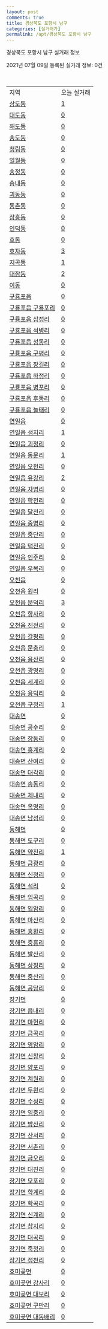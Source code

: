 ```yaml
---
layout: post
comments: true
title: 경상북도 포항시 남구
categories: [실거래가]
permalink: /apt/경상북도 포항시 남구
---
```


경상북도 포항시 남구 실거래 정보

2021년 07월 09일 등록된 실거래 정보: 0건

<script type="text/javascript">
  google.charts.load('current', {'packages':['corechart']});
  google.charts.setOnLoadCallback(drawChart);

  function drawChart() {
    var data = google.visualization.arrayToDataTable([['거래일', '매매', '전월세', '전매'], ['20-07', 200, 209, 9], ['20-08', 0, 0, 9], ['20-09', 238, 232, 6], ['20-10', 309, 264, 10], ['20-11', 651, 316, 4], ['20-12', 432, 351, 66], ['21-01', 168, 324, 233], ['21-02', 158, 321, 118], ['21-03', 222, 424, 47], ['21-04', 237, 236, 16], ['21-05', 221, 177, 15], ['21-06', 191, 161, 11], ['21-07', 24, 19, 0]]);

    var options = {
      title: '최근 유형별 거래량 추이',
      legend: { position: 'bottom' }
    };

    var chart = new google.visualization.LineChart(document.getElementById('columnchart_material'));
    chart.draw(data, (options));
  }
</script>

<div id="columnchart_material" style="width: 95%; margin-left: -35px"></div>
<br>
<table class="sortable">
  <tr>
    <td>지역</td>
    <td>오늘 실거래</td>
  </tr>

  
  <tr class="item">
    <td><a href="경상북도 포항시 남구 상도동">상도동</a></td>
    <td><a href="경상북도 포항시 남구 상도동">1</a></td>
  </tr>
    

  <tr class="item">
    <td><a href="경상북도 포항시 남구 대도동">대도동</a></td>
    <td><a href="경상북도 포항시 남구 대도동">0</a></td>
  </tr>
    

  <tr class="item">
    <td><a href="경상북도 포항시 남구 해도동">해도동</a></td>
    <td><a href="경상북도 포항시 남구 해도동">0</a></td>
  </tr>
    

  <tr class="item">
    <td><a href="경상북도 포항시 남구 송도동">송도동</a></td>
    <td><a href="경상북도 포항시 남구 송도동">0</a></td>
  </tr>
    

  <tr class="item">
    <td><a href="경상북도 포항시 남구 청림동">청림동</a></td>
    <td><a href="경상북도 포항시 남구 청림동">0</a></td>
  </tr>
    

  <tr class="item">
    <td><a href="경상북도 포항시 남구 일월동">일월동</a></td>
    <td><a href="경상북도 포항시 남구 일월동">0</a></td>
  </tr>
    

  <tr class="item">
    <td><a href="경상북도 포항시 남구 송정동">송정동</a></td>
    <td><a href="경상북도 포항시 남구 송정동">0</a></td>
  </tr>
    

  <tr class="item">
    <td><a href="경상북도 포항시 남구 송내동">송내동</a></td>
    <td><a href="경상북도 포항시 남구 송내동">0</a></td>
  </tr>
    

  <tr class="item">
    <td><a href="경상북도 포항시 남구 괴동동">괴동동</a></td>
    <td><a href="경상북도 포항시 남구 괴동동">0</a></td>
  </tr>
    

  <tr class="item">
    <td><a href="경상북도 포항시 남구 동촌동">동촌동</a></td>
    <td><a href="경상북도 포항시 남구 동촌동">0</a></td>
  </tr>
    

  <tr class="item">
    <td><a href="경상북도 포항시 남구 장흥동">장흥동</a></td>
    <td><a href="경상북도 포항시 남구 장흥동">0</a></td>
  </tr>
    

  <tr class="item">
    <td><a href="경상북도 포항시 남구 인덕동">인덕동</a></td>
    <td><a href="경상북도 포항시 남구 인덕동">0</a></td>
  </tr>
    

  <tr class="item">
    <td><a href="경상북도 포항시 남구 호동">호동</a></td>
    <td><a href="경상북도 포항시 남구 호동">0</a></td>
  </tr>
    

  <tr class="item">
    <td><a href="경상북도 포항시 남구 효자동">효자동</a></td>
    <td><a href="경상북도 포항시 남구 효자동">3</a></td>
  </tr>
    

  <tr class="item">
    <td><a href="경상북도 포항시 남구 지곡동">지곡동</a></td>
    <td><a href="경상북도 포항시 남구 지곡동">1</a></td>
  </tr>
    

  <tr class="item">
    <td><a href="경상북도 포항시 남구 대잠동">대잠동</a></td>
    <td><a href="경상북도 포항시 남구 대잠동">2</a></td>
  </tr>
    

  <tr class="item">
    <td><a href="경상북도 포항시 남구 이동">이동</a></td>
    <td><a href="경상북도 포항시 남구 이동">0</a></td>
  </tr>
    

  <tr class="item">
    <td><a href="경상북도 포항시 남구 구룡포읍">구룡포읍</a></td>
    <td><a href="경상북도 포항시 남구 구룡포읍">0</a></td>
  </tr>
    

  <tr class="item">
    <td><a href="경상북도 포항시 남구 구룡포읍 구룡포리">구룡포읍 구룡포리</a></td>
    <td><a href="경상북도 포항시 남구 구룡포읍 구룡포리">0</a></td>
  </tr>
    

  <tr class="item">
    <td><a href="경상북도 포항시 남구 구룡포읍 삼정리">구룡포읍 삼정리</a></td>
    <td><a href="경상북도 포항시 남구 구룡포읍 삼정리">0</a></td>
  </tr>
    

  <tr class="item">
    <td><a href="경상북도 포항시 남구 구룡포읍 석병리">구룡포읍 석병리</a></td>
    <td><a href="경상북도 포항시 남구 구룡포읍 석병리">0</a></td>
  </tr>
    

  <tr class="item">
    <td><a href="경상북도 포항시 남구 구룡포읍 성동리">구룡포읍 성동리</a></td>
    <td><a href="경상북도 포항시 남구 구룡포읍 성동리">0</a></td>
  </tr>
    

  <tr class="item">
    <td><a href="경상북도 포항시 남구 구룡포읍 구평리">구룡포읍 구평리</a></td>
    <td><a href="경상북도 포항시 남구 구룡포읍 구평리">0</a></td>
  </tr>
    

  <tr class="item">
    <td><a href="경상북도 포항시 남구 구룡포읍 장길리">구룡포읍 장길리</a></td>
    <td><a href="경상북도 포항시 남구 구룡포읍 장길리">0</a></td>
  </tr>
    

  <tr class="item">
    <td><a href="경상북도 포항시 남구 구룡포읍 하정리">구룡포읍 하정리</a></td>
    <td><a href="경상북도 포항시 남구 구룡포읍 하정리">0</a></td>
  </tr>
    

  <tr class="item">
    <td><a href="경상북도 포항시 남구 구룡포읍 병포리">구룡포읍 병포리</a></td>
    <td><a href="경상북도 포항시 남구 구룡포읍 병포리">0</a></td>
  </tr>
    

  <tr class="item">
    <td><a href="경상북도 포항시 남구 구룡포읍 후동리">구룡포읍 후동리</a></td>
    <td><a href="경상북도 포항시 남구 구룡포읍 후동리">0</a></td>
  </tr>
    

  <tr class="item">
    <td><a href="경상북도 포항시 남구 구룡포읍 눌태리">구룡포읍 눌태리</a></td>
    <td><a href="경상북도 포항시 남구 구룡포읍 눌태리">0</a></td>
  </tr>
    

  <tr class="item">
    <td><a href="경상북도 포항시 남구 연일읍">연일읍</a></td>
    <td><a href="경상북도 포항시 남구 연일읍">0</a></td>
  </tr>
    

  <tr class="item">
    <td><a href="경상북도 포항시 남구 연일읍 생지리">연일읍 생지리</a></td>
    <td><a href="경상북도 포항시 남구 연일읍 생지리">1</a></td>
  </tr>
    

  <tr class="item">
    <td><a href="경상북도 포항시 남구 연일읍 괴정리">연일읍 괴정리</a></td>
    <td><a href="경상북도 포항시 남구 연일읍 괴정리">0</a></td>
  </tr>
    

  <tr class="item">
    <td><a href="경상북도 포항시 남구 연일읍 동문리">연일읍 동문리</a></td>
    <td><a href="경상북도 포항시 남구 연일읍 동문리">1</a></td>
  </tr>
    

  <tr class="item">
    <td><a href="경상북도 포항시 남구 연일읍 오천리">연일읍 오천리</a></td>
    <td><a href="경상북도 포항시 남구 연일읍 오천리">0</a></td>
  </tr>
    

  <tr class="item">
    <td><a href="경상북도 포항시 남구 연일읍 유강리">연일읍 유강리</a></td>
    <td><a href="경상북도 포항시 남구 연일읍 유강리">2</a></td>
  </tr>
    

  <tr class="item">
    <td><a href="경상북도 포항시 남구 연일읍 자명리">연일읍 자명리</a></td>
    <td><a href="경상북도 포항시 남구 연일읍 자명리">0</a></td>
  </tr>
    

  <tr class="item">
    <td><a href="경상북도 포항시 남구 연일읍 학전리">연일읍 학전리</a></td>
    <td><a href="경상북도 포항시 남구 연일읍 학전리">0</a></td>
  </tr>
    

  <tr class="item">
    <td><a href="경상북도 포항시 남구 연일읍 달전리">연일읍 달전리</a></td>
    <td><a href="경상북도 포항시 남구 연일읍 달전리">0</a></td>
  </tr>
    

  <tr class="item">
    <td><a href="경상북도 포항시 남구 연일읍 중명리">연일읍 중명리</a></td>
    <td><a href="경상북도 포항시 남구 연일읍 중명리">0</a></td>
  </tr>
    

  <tr class="item">
    <td><a href="경상북도 포항시 남구 연일읍 중단리">연일읍 중단리</a></td>
    <td><a href="경상북도 포항시 남구 연일읍 중단리">0</a></td>
  </tr>
    

  <tr class="item">
    <td><a href="경상북도 포항시 남구 연일읍 택전리">연일읍 택전리</a></td>
    <td><a href="경상북도 포항시 남구 연일읍 택전리">0</a></td>
  </tr>
    

  <tr class="item">
    <td><a href="경상북도 포항시 남구 연일읍 인주리">연일읍 인주리</a></td>
    <td><a href="경상북도 포항시 남구 연일읍 인주리">0</a></td>
  </tr>
    

  <tr class="item">
    <td><a href="경상북도 포항시 남구 연일읍 우복리">연일읍 우복리</a></td>
    <td><a href="경상북도 포항시 남구 연일읍 우복리">0</a></td>
  </tr>
    

  <tr class="item">
    <td><a href="경상북도 포항시 남구 오천읍">오천읍</a></td>
    <td><a href="경상북도 포항시 남구 오천읍">0</a></td>
  </tr>
    

  <tr class="item">
    <td><a href="경상북도 포항시 남구 오천읍 원리">오천읍 원리</a></td>
    <td><a href="경상북도 포항시 남구 오천읍 원리">0</a></td>
  </tr>
    

  <tr class="item">
    <td><a href="경상북도 포항시 남구 오천읍 문덕리">오천읍 문덕리</a></td>
    <td><a href="경상북도 포항시 남구 오천읍 문덕리">3</a></td>
  </tr>
    

  <tr class="item">
    <td><a href="경상북도 포항시 남구 오천읍 항사리">오천읍 항사리</a></td>
    <td><a href="경상북도 포항시 남구 오천읍 항사리">0</a></td>
  </tr>
    

  <tr class="item">
    <td><a href="경상북도 포항시 남구 오천읍 진전리">오천읍 진전리</a></td>
    <td><a href="경상북도 포항시 남구 오천읍 진전리">0</a></td>
  </tr>
    

  <tr class="item">
    <td><a href="경상북도 포항시 남구 오천읍 갈평리">오천읍 갈평리</a></td>
    <td><a href="경상북도 포항시 남구 오천읍 갈평리">0</a></td>
  </tr>
    

  <tr class="item">
    <td><a href="경상북도 포항시 남구 오천읍 문충리">오천읍 문충리</a></td>
    <td><a href="경상북도 포항시 남구 오천읍 문충리">0</a></td>
  </tr>
    

  <tr class="item">
    <td><a href="경상북도 포항시 남구 오천읍 용산리">오천읍 용산리</a></td>
    <td><a href="경상북도 포항시 남구 오천읍 용산리">0</a></td>
  </tr>
    

  <tr class="item">
    <td><a href="경상북도 포항시 남구 오천읍 광명리">오천읍 광명리</a></td>
    <td><a href="경상북도 포항시 남구 오천읍 광명리">0</a></td>
  </tr>
    

  <tr class="item">
    <td><a href="경상북도 포항시 남구 오천읍 세계리">오천읍 세계리</a></td>
    <td><a href="경상북도 포항시 남구 오천읍 세계리">0</a></td>
  </tr>
    

  <tr class="item">
    <td><a href="경상북도 포항시 남구 오천읍 용덕리">오천읍 용덕리</a></td>
    <td><a href="경상북도 포항시 남구 오천읍 용덕리">0</a></td>
  </tr>
    

  <tr class="item">
    <td><a href="경상북도 포항시 남구 오천읍 구정리">오천읍 구정리</a></td>
    <td><a href="경상북도 포항시 남구 오천읍 구정리">1</a></td>
  </tr>
    

  <tr class="item">
    <td><a href="경상북도 포항시 남구 대송면">대송면</a></td>
    <td><a href="경상북도 포항시 남구 대송면">0</a></td>
  </tr>
    

  <tr class="item">
    <td><a href="경상북도 포항시 남구 대송면 공수리">대송면 공수리</a></td>
    <td><a href="경상북도 포항시 남구 대송면 공수리">0</a></td>
  </tr>
    

  <tr class="item">
    <td><a href="경상북도 포항시 남구 대송면 장동리">대송면 장동리</a></td>
    <td><a href="경상북도 포항시 남구 대송면 장동리">0</a></td>
  </tr>
    

  <tr class="item">
    <td><a href="경상북도 포항시 남구 대송면 홍계리">대송면 홍계리</a></td>
    <td><a href="경상북도 포항시 남구 대송면 홍계리">0</a></td>
  </tr>
    

  <tr class="item">
    <td><a href="경상북도 포항시 남구 대송면 산여리">대송면 산여리</a></td>
    <td><a href="경상북도 포항시 남구 대송면 산여리">0</a></td>
  </tr>
    

  <tr class="item">
    <td><a href="경상북도 포항시 남구 대송면 대각리">대송면 대각리</a></td>
    <td><a href="경상북도 포항시 남구 대송면 대각리">0</a></td>
  </tr>
    

  <tr class="item">
    <td><a href="경상북도 포항시 남구 대송면 송동리">대송면 송동리</a></td>
    <td><a href="경상북도 포항시 남구 대송면 송동리">0</a></td>
  </tr>
    

  <tr class="item">
    <td><a href="경상북도 포항시 남구 대송면 제내리">대송면 제내리</a></td>
    <td><a href="경상북도 포항시 남구 대송면 제내리">0</a></td>
  </tr>
    

  <tr class="item">
    <td><a href="경상북도 포항시 남구 대송면 옥명리">대송면 옥명리</a></td>
    <td><a href="경상북도 포항시 남구 대송면 옥명리">0</a></td>
  </tr>
    

  <tr class="item">
    <td><a href="경상북도 포항시 남구 대송면 남성리">대송면 남성리</a></td>
    <td><a href="경상북도 포항시 남구 대송면 남성리">0</a></td>
  </tr>
    

  <tr class="item">
    <td><a href="경상북도 포항시 남구 동해면">동해면</a></td>
    <td><a href="경상북도 포항시 남구 동해면">0</a></td>
  </tr>
    

  <tr class="item">
    <td><a href="경상북도 포항시 남구 동해면 도구리">동해면 도구리</a></td>
    <td><a href="경상북도 포항시 남구 동해면 도구리">0</a></td>
  </tr>
    

  <tr class="item">
    <td><a href="경상북도 포항시 남구 동해면 약전리">동해면 약전리</a></td>
    <td><a href="경상북도 포항시 남구 동해면 약전리">1</a></td>
  </tr>
    

  <tr class="item">
    <td><a href="경상북도 포항시 남구 동해면 금광리">동해면 금광리</a></td>
    <td><a href="경상북도 포항시 남구 동해면 금광리">0</a></td>
  </tr>
    

  <tr class="item">
    <td><a href="경상북도 포항시 남구 동해면 신정리">동해면 신정리</a></td>
    <td><a href="경상북도 포항시 남구 동해면 신정리">0</a></td>
  </tr>
    

  <tr class="item">
    <td><a href="경상북도 포항시 남구 동해면 석리">동해면 석리</a></td>
    <td><a href="경상북도 포항시 남구 동해면 석리">0</a></td>
  </tr>
    

  <tr class="item">
    <td><a href="경상북도 포항시 남구 동해면 임곡리">동해면 임곡리</a></td>
    <td><a href="경상북도 포항시 남구 동해면 임곡리">0</a></td>
  </tr>
    

  <tr class="item">
    <td><a href="경상북도 포항시 남구 동해면 입암리">동해면 입암리</a></td>
    <td><a href="경상북도 포항시 남구 동해면 입암리">0</a></td>
  </tr>
    

  <tr class="item">
    <td><a href="경상북도 포항시 남구 동해면 마산리">동해면 마산리</a></td>
    <td><a href="경상북도 포항시 남구 동해면 마산리">0</a></td>
  </tr>
    

  <tr class="item">
    <td><a href="경상북도 포항시 남구 동해면 흥환리">동해면 흥환리</a></td>
    <td><a href="경상북도 포항시 남구 동해면 흥환리">0</a></td>
  </tr>
    

  <tr class="item">
    <td><a href="경상북도 포항시 남구 동해면 중흥리">동해면 중흥리</a></td>
    <td><a href="경상북도 포항시 남구 동해면 중흥리">0</a></td>
  </tr>
    

  <tr class="item">
    <td><a href="경상북도 포항시 남구 동해면 발산리">동해면 발산리</a></td>
    <td><a href="경상북도 포항시 남구 동해면 발산리">0</a></td>
  </tr>
    

  <tr class="item">
    <td><a href="경상북도 포항시 남구 동해면 상정리">동해면 상정리</a></td>
    <td><a href="경상북도 포항시 남구 동해면 상정리">0</a></td>
  </tr>
    

  <tr class="item">
    <td><a href="경상북도 포항시 남구 동해면 중산리">동해면 중산리</a></td>
    <td><a href="경상북도 포항시 남구 동해면 중산리">0</a></td>
  </tr>
    

  <tr class="item">
    <td><a href="경상북도 포항시 남구 동해면 공당리">동해면 공당리</a></td>
    <td><a href="경상북도 포항시 남구 동해면 공당리">0</a></td>
  </tr>
    

  <tr class="item">
    <td><a href="경상북도 포항시 남구 장기면">장기면</a></td>
    <td><a href="경상북도 포항시 남구 장기면">0</a></td>
  </tr>
    

  <tr class="item">
    <td><a href="경상북도 포항시 남구 장기면 읍내리">장기면 읍내리</a></td>
    <td><a href="경상북도 포항시 남구 장기면 읍내리">0</a></td>
  </tr>
    

  <tr class="item">
    <td><a href="경상북도 포항시 남구 장기면 마현리">장기면 마현리</a></td>
    <td><a href="경상북도 포항시 남구 장기면 마현리">0</a></td>
  </tr>
    

  <tr class="item">
    <td><a href="경상북도 포항시 남구 장기면 금곡리">장기면 금곡리</a></td>
    <td><a href="경상북도 포항시 남구 장기면 금곡리">0</a></td>
  </tr>
    

  <tr class="item">
    <td><a href="경상북도 포항시 남구 장기면 영암리">장기면 영암리</a></td>
    <td><a href="경상북도 포항시 남구 장기면 영암리">0</a></td>
  </tr>
    

  <tr class="item">
    <td><a href="경상북도 포항시 남구 장기면 신창리">장기면 신창리</a></td>
    <td><a href="경상북도 포항시 남구 장기면 신창리">0</a></td>
  </tr>
    

  <tr class="item">
    <td><a href="경상북도 포항시 남구 장기면 양포리">장기면 양포리</a></td>
    <td><a href="경상북도 포항시 남구 장기면 양포리">0</a></td>
  </tr>
    

  <tr class="item">
    <td><a href="경상북도 포항시 남구 장기면 계원리">장기면 계원리</a></td>
    <td><a href="경상북도 포항시 남구 장기면 계원리">0</a></td>
  </tr>
    

  <tr class="item">
    <td><a href="경상북도 포항시 남구 장기면 두원리">장기면 두원리</a></td>
    <td><a href="경상북도 포항시 남구 장기면 두원리">0</a></td>
  </tr>
    

  <tr class="item">
    <td><a href="경상북도 포항시 남구 장기면 수성리">장기면 수성리</a></td>
    <td><a href="경상북도 포항시 남구 장기면 수성리">0</a></td>
  </tr>
    

  <tr class="item">
    <td><a href="경상북도 포항시 남구 장기면 임중리">장기면 임중리</a></td>
    <td><a href="경상북도 포항시 남구 장기면 임중리">0</a></td>
  </tr>
    

  <tr class="item">
    <td><a href="경상북도 포항시 남구 장기면 방산리">장기면 방산리</a></td>
    <td><a href="경상북도 포항시 남구 장기면 방산리">0</a></td>
  </tr>
    

  <tr class="item">
    <td><a href="경상북도 포항시 남구 장기면 산서리">장기면 산서리</a></td>
    <td><a href="경상북도 포항시 남구 장기면 산서리">0</a></td>
  </tr>
    

  <tr class="item">
    <td><a href="경상북도 포항시 남구 장기면 서촌리">장기면 서촌리</a></td>
    <td><a href="경상북도 포항시 남구 장기면 서촌리">0</a></td>
  </tr>
    

  <tr class="item">
    <td><a href="경상북도 포항시 남구 장기면 금오리">장기면 금오리</a></td>
    <td><a href="경상북도 포항시 남구 장기면 금오리">0</a></td>
  </tr>
    

  <tr class="item">
    <td><a href="경상북도 포항시 남구 장기면 대진리">장기면 대진리</a></td>
    <td><a href="경상북도 포항시 남구 장기면 대진리">0</a></td>
  </tr>
    

  <tr class="item">
    <td><a href="경상북도 포항시 남구 장기면 모포리">장기면 모포리</a></td>
    <td><a href="경상북도 포항시 남구 장기면 모포리">0</a></td>
  </tr>
    

  <tr class="item">
    <td><a href="경상북도 포항시 남구 장기면 학계리">장기면 학계리</a></td>
    <td><a href="경상북도 포항시 남구 장기면 학계리">0</a></td>
  </tr>
    

  <tr class="item">
    <td><a href="경상북도 포항시 남구 장기면 학곡리">장기면 학곡리</a></td>
    <td><a href="경상북도 포항시 남구 장기면 학곡리">0</a></td>
  </tr>
    

  <tr class="item">
    <td><a href="경상북도 포항시 남구 장기면 신계리">장기면 신계리</a></td>
    <td><a href="경상북도 포항시 남구 장기면 신계리">0</a></td>
  </tr>
    

  <tr class="item">
    <td><a href="경상북도 포항시 남구 장기면 창지리">장기면 창지리</a></td>
    <td><a href="경상북도 포항시 남구 장기면 창지리">0</a></td>
  </tr>
    

  <tr class="item">
    <td><a href="경상북도 포항시 남구 장기면 대곡리">장기면 대곡리</a></td>
    <td><a href="경상북도 포항시 남구 장기면 대곡리">0</a></td>
  </tr>
    

  <tr class="item">
    <td><a href="경상북도 포항시 남구 장기면 죽정리">장기면 죽정리</a></td>
    <td><a href="경상북도 포항시 남구 장기면 죽정리">0</a></td>
  </tr>
    

  <tr class="item">
    <td><a href="경상북도 포항시 남구 장기면 정천리">장기면 정천리</a></td>
    <td><a href="경상북도 포항시 남구 장기면 정천리">0</a></td>
  </tr>
    

  <tr class="item">
    <td><a href="경상북도 포항시 남구 호미곶면">호미곶면</a></td>
    <td><a href="경상북도 포항시 남구 호미곶면">0</a></td>
  </tr>
    

  <tr class="item">
    <td><a href="경상북도 포항시 남구 호미곶면 강사리">호미곶면 강사리</a></td>
    <td><a href="경상북도 포항시 남구 호미곶면 강사리">0</a></td>
  </tr>
    

  <tr class="item">
    <td><a href="경상북도 포항시 남구 호미곶면 대보리">호미곶면 대보리</a></td>
    <td><a href="경상북도 포항시 남구 호미곶면 대보리">0</a></td>
  </tr>
    

  <tr class="item">
    <td><a href="경상북도 포항시 남구 호미곶면 구만리">호미곶면 구만리</a></td>
    <td><a href="경상북도 포항시 남구 호미곶면 구만리">0</a></td>
  </tr>
    

  <tr class="item">
    <td><a href="경상북도 포항시 남구 호미곶면 대동배리">호미곶면 대동배리</a></td>
    <td><a href="경상북도 포항시 남구 호미곶면 대동배리">0</a></td>
  </tr>
    


</table>


    